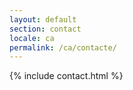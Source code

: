 ```yaml
---
layout: default
section: contact
locale: ca
permalink: /ca/contacte/
---
```


{% include contact.html %}
